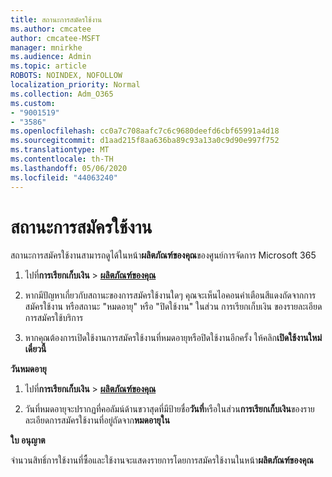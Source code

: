 ```yaml
---
title: สถานะการสมัครใช้งาน
ms.author: cmcatee
author: cmcatee-MSFT
manager: mnirkhe
ms.audience: Admin
ms.topic: article
ROBOTS: NOINDEX, NOFOLLOW
localization_priority: Normal
ms.collection: Adm_O365
ms.custom:
- "9001519"
- "3586"
ms.openlocfilehash: cc0a7c708aafc7c6c9680deefd6cbf65991a4d18
ms.sourcegitcommit: d1aad215f8aa636ba89c93a13a0c9d90e997f752
ms.translationtype: MT
ms.contentlocale: th-TH
ms.lasthandoff: 05/06/2020
ms.locfileid: "44063240"
---
```

# <a name="subscription-status"></a>สถานะการสมัครใช้งาน

สถานะการสมัครใช้งานสามารถดูได้ในหน้า**ผลิตภัณฑ์ของคุณ**ของศูนย์การจัดการ Microsoft 365

1. ไปที่**การเรียกเก็บเงิน** > **[ผลิตภัณฑ์ของคุณ](https://go.microsoft.com/fwlink/p/?linkid=842054)**

2. หากมีปัญหาเกี่ยวกับสถานะของการสมัครใช้งานใดๆ คุณจะเห็นไอคอนคําเตือนสีแดงถัดจากการสมัครใช้งาน หรือสถานะ "หมดอายุ" หรือ "ปิดใช้งาน" ในส่วน การเรียกเก็บเงิน ของรายละเอียดการสมัครใช้บริการ

3. หากคุณต้องการเปิดใช้งานการสมัครใช้งานที่หมดอายุหรือปิดใช้งานอีกครั้ง ให้คลิก**เปิดใช้งานใหม่เดี๋ยวนี้**

**วันหมดอายุ**

1. ไปที่**การเรียกเก็บเงิน** > **[ผลิตภัณฑ์ของคุณ](https://go.microsoft.com/fwlink/p/?linkid=842054)**

2. วันที่หมดอายุจะปรากฏที่คอลัมน์ด้านขวาสุดที่มีป้ายชื่อ**วันที่**หรือในส่วน**การเรียกเก็บเงิน**ของรายละเอียดการสมัครใช้งานที่อยู่ถัดจาก**หมดอายุใน**

**ใบ อนุญาต**

จํานวนสิทธิ์การใช้งานที่ซื้อและใช้งานจะแสดงรายการโดยการสมัครใช้งานในหน้า**ผลิตภัณฑ์ของคุณ**

